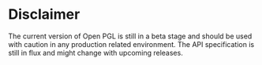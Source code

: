 Disclaimer
===============

The current version of Open PGL is still in a beta stage and should be used with caution in any production related environment. The API specification is still in flux and might change with upcoming releases.
